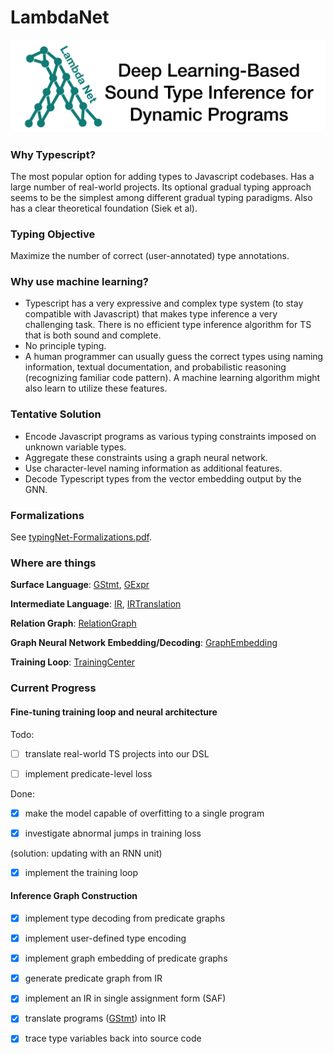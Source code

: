 # LambdaNet

![LambdaNet-logo](images/Logo.png)


### Why Typescript?
The most popular option for adding types to Javascript codebases. Has a large number of real-world projects. Its optional gradual typing approach seems to be the simplest among different gradual typing paradigms. Also has a clear theoretical foundation (Siek et al).

### Typing Objective
Maximize the number of correct (user-annotated) type annotations.

### Why use machine learning?
 * Typescript has a very expressive and complex type system (to stay compatible with Javascript) that makes type inference a very challenging task. There is no efficient type inference algorithm for TS that is both sound and complete. 
 * No principle typing.
 * A human programmer can usually guess the correct types using naming information, textual documentation, and probabilistic reasoning (recognizing familiar code pattern). A machine learning algorithm might also learn to utilize these features.

### Tentative Solution
 * Encode Javascript programs as various typing constraints imposed on unknown variable types. 
 * Aggregate these constraints using a graph neural network. 
 * Use character-level naming information as additional features. 
 * Decode Typescript types from the vector embedding output by the GNN.


### Formalizations
See [typingNet-Formalizations.pdf](typingNet-Formalizations.pdf).


### Where are things
**Surface Language**: [GStmt](src/main/scala/gtype/GStmt.scala), [GExpr]([GStmt](src/main/scala/gtype/GExpr.scala))

**Intermediate Language**: [IR]([GStmt](src/main/scala/infer/IR.scala)), [IRTranslation]([GStmt](src/main/scala/infer/IRTranslation.scala))

**Relation Graph**: [RelationGraph](src/main/scala/infer/RelationGraph.scala)

**Graph Neural Network Embedding/Decoding**: [GraphEmbedding](src/main/scala/infer/GraphEmbedding.scala)

**Training Loop**: [TrainingCenter](src/main/scala/infer/TrainingCenter.scala)

### Current Progress

#### Fine-tuning training loop and neural architecture

Todo:

- [ ] translate real-world TS projects into our DSL

- [ ] implement predicate-level loss

Done:

- [X] make the model capable of overfitting to a single program

- [X] investigate abnormal jumps in training loss 

(solution: updating with an RNN unit)

- [X] implement the training loop

#### Inference Graph Construction

- [X] implement type decoding from predicate graphs

- [X] implement user-defined type encoding

- [X] implement graph embedding of predicate graphs

- [X] generate predicate graph from IR

- [X] implement an IR in single assignment form (SAF)

- [X] translate programs ([GStmt](src/main/scala/gtype/GStmt.scala)) 
into IR

- [X] trace type variables back into source code